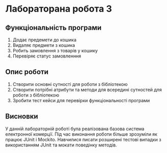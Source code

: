 # Лабораторана робота 3
## Функціональність програми
1. Додає предемети до кошика
2. Видаляє предмети з кошика
3. Робить замовлення з товарів у кошику
4. Перевіряє статус замовленння

## Опис роботи 
1. Створити основні сутності для роботи з бібліотекою
2. Створити потрібні атрибути та методи для всередині сутностей для роботи з бібліотекою
3. Зробити тест кейси для перевірки функціональності програми

## Висновки
У данній лабораторній роботі була реалізована базова система електронної комерції. Під час виконання роботи
більше зрозуміли як працює JUnit і Mockito. Навчилися писати розширені тестові випадки з використанням JUnit та мокати поведінку методів.
